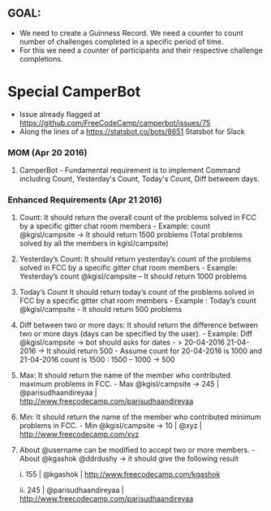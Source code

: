 ## GOAL:  
- We need to create a Guinness Record. We need a counter to count number of challenges completed
in a specific period of time. 
- For this we need a counter of participants and their respective challenge completions.

# Special CamperBot
- Issue already flagged at https://github.com/FreeCodeCamp/camperbot/issues/75
- Along the lines of a https://statsbot.co/bots/8651 Statsbot for Slack


### MOM (Apr 20 2016)

1. CamperBot - Fundamental requirement is to implement Command including Count, Yesterday's Count, Today's Count, Diff betweem days.

### Enhanced Requirements (Apr 21 2016)
  1.	Count: It should return the overall count of the problems solved in FCC by  a specific gitter chat room members
      -	Example:  count @kgisl/campsite -> It should return 1500 problems (Total problems solved by all the members in kgisl/campsite)
  2.	Yesterday’s Count: It should return yesterday’s count of the problems solved in FCC by  a specific  gitter chat room members
      -	Example: Yesterday’s count @kgisl/campsite – It should return 1000 problems
  3.	Today’s Count It should return today’s  count of the problems solved in FCC by  a specific  gitter chat room members
      -	Example : Today’s count @kgisl/campsite - It should return 500 problems
  4.	Diff between two or more days: It should return the difference between two or more days (days can be specified by the user).
      -	Example: Diff @kgisl/campsite  -> bot should asks for dates - > 20-04-2016 21-04-2016 -> It should return 500
      -	Assume count for 20-04-2016 is 1000 and 21-04-2016 count is 1500 : 1500 – 1000 -> 500
  5.	Max: It should return the name of the member who contributed maximum problems in FCC.
      -	Max @kgisl/campsite -> 245 | @parisudhaandireyaa | http://www.freecodecamp.com/parisudhaandireyaa
  6.	Min: It should return the name of the member who contributed minimum problems in FCC.
      -	Min @kgisl/campsite -> 10 | @xyz | http://www.freecodecamp.com/xyz
  7.	About @username can be modified to accept two or more members.
      -	About @kgashok @ddrdushy  -> it should give the following result
      
        i.	155 | @kgashok | http://www.freecodecamp.com/kgashok

        ii.	245 | @parisudhaandireyaa | http://www.freecodecamp.com/parisudhaandireyaa	

